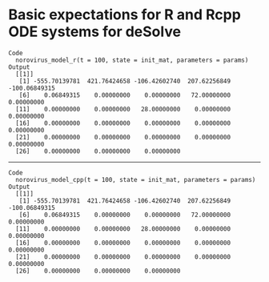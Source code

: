 # Basic expectations for R and Rcpp ODE systems for deSolve

    Code
      norovirus_model_r(t = 100, state = init_mat, parameters = params)
    Output
      [[1]]
       [1] -555.70139781  421.76424658 -106.42602740  207.62256849 -100.06849315
       [6]    0.06849315    0.00000000    0.00000000   72.00000000    0.00000000
      [11]    0.00000000    0.00000000   28.00000000    0.00000000    0.00000000
      [16]    0.00000000    0.00000000    0.00000000    0.00000000    0.00000000
      [21]    0.00000000    0.00000000    0.00000000    0.00000000    0.00000000
      [26]    0.00000000    0.00000000    0.00000000
      

---

    Code
      norovirus_model_cpp(t = 100, state = init_mat, parameters = params)
    Output
      [[1]]
       [1] -555.70139781  421.76424658 -106.42602740  207.62256849 -100.06849315
       [6]    0.06849315    0.00000000    0.00000000   72.00000000    0.00000000
      [11]    0.00000000    0.00000000   28.00000000    0.00000000    0.00000000
      [16]    0.00000000    0.00000000    0.00000000    0.00000000    0.00000000
      [21]    0.00000000    0.00000000    0.00000000    0.00000000    0.00000000
      [26]    0.00000000    0.00000000    0.00000000
      

